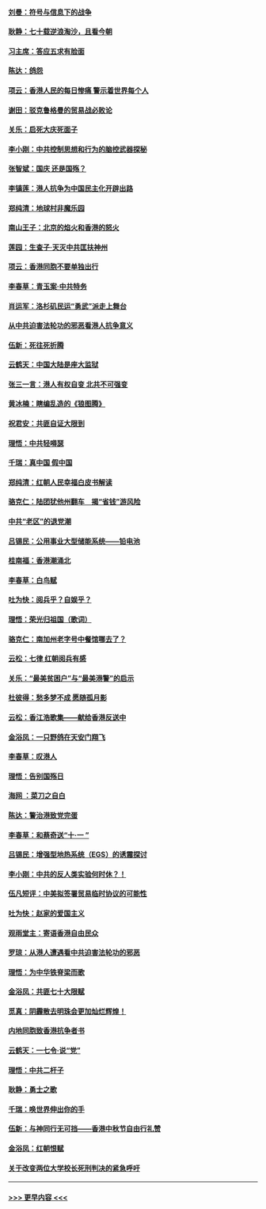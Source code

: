 #### [刘曼：符号与信息下的战争](../pages/nsc993/n11564655.md?t=10030855) 
#### [耿静：七十载逆浪淘沙，且看今朝](../pages/nsc993/n11564520.md?t=10030855) 
#### [习主席：答应五求有脸面](../pages/nsc993/n11563953.md?t=10030855) 
#### [陈达：鸽怨](../pages/nsc993/n11561879.md?t=10030855) 
#### [项云：香港人民的每日惨痛  警示着世界每个人](../pages/nsc993/n11559273.md?t=10030855) 
#### [谢田：驳克鲁格曼的贸易战必败论](../pages/nsc993/n11555840.md?t=10030855) 
#### [关乐：启死大庆死面子](../pages/nsc993/n11556823.md?t=10030855) 
#### [李小刚：中共控制思想和行为的脑控武器探秘](../pages/nsc993/n11556776.md?t=10030855) 
#### [张智斌：国庆  还是国殇？](../pages/nsc993/n11556617.md?t=10030855) 
#### [李镇莲：港人抗争为中国民主化开辟出路](../pages/nsc993/n11556570.md?t=10030855) 
#### [郑纯清：地球村非魔乐园](../pages/nsc993/n11555415.md?t=10030855) 
#### [南山王子：北京的焰火和香港的怒火](../pages/nsc993/n11555318.md?t=10030855) 
#### [莲园：生查子·天灭中共匡扶神州](../pages/nsc993/n11555302.md?t=10030855) 
#### [项云：香港同胞不要单独出行](../pages/nsc993/n11555276.md?t=10030855) 
#### [李春草：青玉案‧中共特务](../pages/nsc993/n11552356.md?t=10030855) 
#### [肖运军：洛杉矶民运“勇武”派走上舞台](../pages/nsc993/n11551595.md?t=10030855) 
#### [从中共迫害法轮功的邪恶看港人抗争意义](../pages/nsc993/n11540858.md?t=10030855) 
#### [伍新：死往死折腾](../pages/nsc993/n11550174.md?t=10030855) 
#### [云鹤天：中国大陆是座大监狱](../pages/nsc993/n11550155.md?t=10030855) 
#### [张三一言：港人有权自变 北共不可强变](../pages/nsc993/n11550132.md?t=10030855) 
#### [黄冰楠：瞎编乱造的《狼图腾》](../pages/nsc993/n11550082.md?t=10030855) 
#### [祝君安：共匪自证大限到](../pages/nsc993/n11550041.md?t=10030855) 
#### [理悟：中共轻嘚瑟](../pages/nsc993/n11547978.md?t=10030855) 
#### [千瑞：真中国 假中国](../pages/nsc993/n11547865.md?t=10030855) 
#### [郑纯清：红朝人民幸福白皮书解读](../pages/nsc993/n11547499.md?t=10030855) 
#### [骆克仁：陆团犹他州翻车　揭“省钱”游风险](../pages/nsc993/n11546977.md?t=10030855) 
#### [中共“老区”的退党潮](../pages/nsc993/n11545995.md?t=10030855) 
#### [吕锡民：公用事业大型储能系统——铅电池](../pages/nsc993/n11545701.md?t=10030855) 
#### [桂南福：香港潮涌北](../pages/nsc993/n11545682.md?t=10030855) 
#### [李春草：白鸟赋](../pages/nsc993/n11545663.md?t=10030855) 
#### [吐为快：阅兵乎？自娱乎？](../pages/nsc993/n11545625.md?t=10030855) 
#### [理悟：荣光归祖国（歌词）](../pages/nsc993/n11545616.md?t=10030855) 
#### [骆克仁：南加州老字号中餐馆哪去了？](../pages/nsc993/n11545120.md?t=10030855) 
#### [云松：七律 红朝阅兵有感](../pages/nsc993/n11542394.md?t=10030855) 
#### [关乐：“最美贫困户”与“最美港警”的启示](../pages/nsc993/n11542252.md?t=10030855) 
#### [杜彼得：愁多梦不成 愿随孤月影](../pages/nsc993/n11540296.md?t=10030855) 
#### [云松：香江浩歌集——献给香港反送中](../pages/nsc993/n11540149.md?t=10030855) 
#### [金浴凤：一只野鸽在天安门翔飞](../pages/nsc993/n11540280.md?t=10030855) 
#### [李春草：叹港人](../pages/nsc993/n11540119.md?t=10030855) 
#### [理悟：告别国殇日](../pages/nsc993/n11539610.md?t=10030855) 
#### [海网 ：菜刀之自白](../pages/nsc993/n11539597.md?t=10030855) 
#### [陈达：警治港致党完蛋](../pages/nsc993/n11538127.md?t=10030855) 
#### [李春草：和蔡奇送“十·一 ”](../pages/nsc993/n11537810.md?t=10030855) 
#### [吕锡民：增强型地热系统（EGS）的诱震探讨](../pages/nsc993/n11537765.md?t=10030855) 
#### [李小刚：中共的反人类实验何时休？！](../pages/nsc993/n11537669.md?t=10030855) 
#### [伍凡短评：中美拟签署贸易临时协议的可能性](../pages/nsc993/n11536773.md?t=10030855) 
#### [吐为快：赵家的爱国主义](../pages/nsc993/n11536750.md?t=10030855) 
#### [观雨堂主：寄语香港自由民众](../pages/nsc993/n11536735.md?t=10030855) 
#### [罗琼：从港人遭遇看中共迫害法轮功的邪恶](../pages/nsc993/n11507862.md?t=10030855) 
#### [理悟：为中华铁脊梁而歌](../pages/nsc993/n11534458.md?t=10030855) 
#### [金浴凤：共匪七十大限赋](../pages/nsc993/n11534434.md?t=10030855) 
#### [觅真：阴霾散去明珠会更加灿烂辉煌！](../pages/nsc993/n11531858.md?t=10030855) 
#### [内地同胞致香港抗争者书](../pages/nsc993/n11531645.md?t=10030855) 
#### [云鹤天：一七令‧说“党”](../pages/nsc993/n11529099.md?t=10030855) 
#### [理悟：中共二杆子](../pages/nsc993/n11529046.md?t=10030855) 
#### [耿静：勇士之歌](../pages/nsc993/n11527562.md?t=10030855) 
#### [千瑞：唤世界伸出你的手](../pages/nsc993/n11526942.md?t=10030855) 
#### [伍新：与神同行无可挡——香港中秋节自由行礼赞](../pages/nsc993/n11526801.md?t=10030855) 
#### [金浴凤：红朝恨赋](../pages/nsc993/n11524312.md?t=10030855) 
#### [关于改变两位大学校长死刑判决的紧急呼吁](../pages/nsc993/n11524103.md?t=10030855) 

----
#### [ >>> 更早内容 <<< ](../indexes/nsc993-earlier.md)
